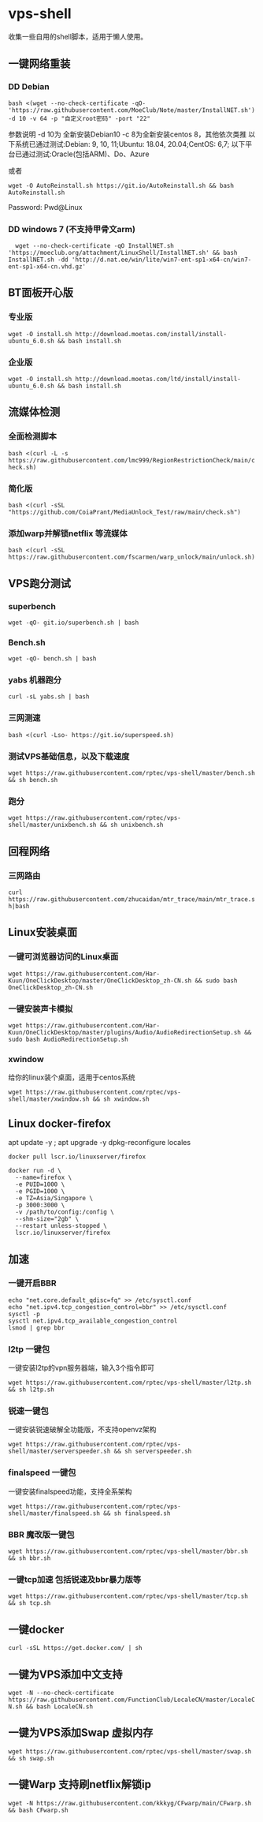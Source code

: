 # vps-shell
收集一些自用的shell脚本，适用于懒人使用。
## 一键网络重装
### DD Debian
` bash <(wget --no-check-certificate -qO- 'https://raw.githubusercontent.com/MoeClub/Note/master/InstallNET.sh') -d 10 -v 64 -p "自定义root密码" -port "22" `

参数说明 -d 10为 全新安装Debian10  -c 8为全新安装centos 8，其他依次类推
以下系统已通过测试:Debian: 9, 10, 11;Ubuntu: 18.04, 20.04;CentOS: 6,7;
以下平台已通过测试:Oracle(包括ARM)、Do、Azure

或者

`wget -O AutoReinstall.sh https://git.io/AutoReinstall.sh && bash AutoReinstall.sh`

Password: Pwd@Linux


### DD windows 7 (不支持甲骨文arm)
` 
wget --no-check-certificate -qO InstallNET.sh 'https://moeclub.org/attachment/LinuxShell/InstallNET.sh' && bash InstallNET.sh -dd 'http://d.nat.ee/win/lite/win7-ent-sp1-x64-cn/win7-ent-sp1-x64-cn.vhd.gz'`



## BT面板开心版
### 专业版
`wget -O install.sh http://download.moetas.com/install/install-ubuntu_6.0.sh && bash install.sh`
### 企业版
`wget -O install.sh http://download.moetas.com/ltd/install/install-ubuntu_6.0.sh && bash install.sh`


## 流媒体检测
### 全面检测脚本
`bash <(curl -L -s https://raw.githubusercontent.com/lmc999/RegionRestrictionCheck/main/check.sh)`
### 简化版
`bash <(curl -sSL "https://github.com/CoiaPrant/MediaUnlock_Test/raw/main/check.sh")`

### 添加warp并解锁netflix 等流媒体
`bash <(curl -sSL https://raw.githubusercontent.com/fscarmen/warp_unlock/main/unlock.sh)`

## VPS跑分测试
### superbench
`wget -qO- git.io/superbench.sh | bash`
### Bench.sh
`wget -qO- bench.sh | bash`
### yabs 机器跑分
`curl -sL yabs.sh | bash`

### 三网测速
`bash <(curl -Lso- https://git.io/superspeed.sh)`
### 测试VPS基础信息，以及下载速度
`wget https://raw.githubusercontent.com/rptec/vps-shell/master/bench.sh && sh bench.sh`
### 跑分
`wget https://raw.githubusercontent.com/rptec/vps-shell/master/unixbench.sh && sh unixbench.sh`
## 回程网络
### 三网路由
`curl https://raw.githubusercontent.com/zhucaidan/mtr_trace/main/mtr_trace.sh|bash`


## Linux安装桌面
### 一键可浏览器访问的Linux桌面
`wget https://raw.githubusercontent.com/Har-Kuun/OneClickDesktop/master/OneClickDesktop_zh-CN.sh && sudo bash OneClickDesktop_zh-CN.sh`
### 一键安装声卡模拟
`wget https://raw.githubusercontent.com/Har-Kuun/OneClickDesktop/master/plugins/Audio/AudioRedirectionSetup.sh && sudo bash AudioRedirectionSetup.sh`

### xwindow
给你的linux装个桌面，适用于centos系统

`wget https://raw.githubusercontent.com/rptec/vps-shell/master/xwindow.sh && sh xwindow.sh`

## Linux docker-firefox
apt update -y ; apt upgrade -y
dpkg-reconfigure locales


```
docker pull lscr.io/linuxserver/firefox

docker run -d \
  --name=firefox \
  -e PUID=1000 \
  -e PGID=1000 \
  -e TZ=Asia/Singapore \
  -p 3000:3000 \
  -v /path/to/config:/config \
  --shm-size="2gb" \
  --restart unless-stopped \
  lscr.io/linuxserver/firefox

```

## 加速
### 一键开启BBR
```
echo "net.core.default_qdisc=fq" >> /etc/sysctl.conf
echo "net.ipv4.tcp_congestion_control=bbr" >> /etc/sysctl.conf
sysctl -p
sysctl net.ipv4.tcp_available_congestion_control
lsmod | grep bbr
```
### l2tp 一键包
一键安装l2tp的vpn服务器端，输入3个指令即可

`wget https://raw.githubusercontent.com/rptec/vps-shell/master/l2tp.sh && sh l2tp.sh`
### 锐速一键包
一键安装锐速破解全功能版，不支持openvz架构

`wget https://raw.githubusercontent.com/rptec/vps-shell/master/serverspeeder.sh && sh serverspeeder.sh`
### finalspeed 一键包
一键安装finalspeed功能，支持全系架构

`wget https://raw.githubusercontent.com/rptec/vps-shell/master/finalspeed.sh && sh finalspeed.sh`
### BBR  魔改版一键包
`wget https://raw.githubusercontent.com/rptec/vps-shell/master/bbr.sh && sh bbr.sh`
### 一键tcp加速 包括锐速及bbr暴力版等
`wget https://raw.githubusercontent.com/rptec/vps-shell/master/tcp.sh && sh tcp.sh`

## 一键docker
`curl -sSL https://get.docker.com/ | sh`

## 一键为VPS添加中文支持

`wget -N --no-check-certificate https://raw.githubusercontent.com/FunctionClub/LocaleCN/master/LocaleCN.sh && bash LocaleCN.sh`

## 一键为VPS添加Swap 虚拟内存

`wget https://raw.githubusercontent.com/rptec/vps-shell/master/swap.sh && sh swap.sh`

## 一键Warp 支持刷netflix解锁ip

`wget -N https://raw.githubusercontent.com/kkkyg/CFwarp/main/CFwarp.sh && bash CFwarp.sh`
